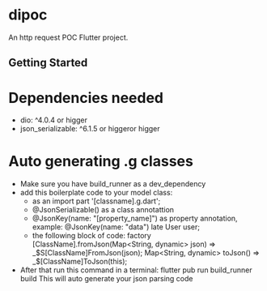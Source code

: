 # dipoc

An http request POC Flutter project.

## Getting Started

# Dependencies needed

- dio: ^4.0.4 or higger
- json_serializable: ^6.1.5 or higgeror higger

# Auto generating .g classes

- Make sure you have build_runner as a dev_dependency
- add this boilerplate code to your model class:
  - as an import part '[classname].g.dart';
  - @JsonSerializable() as a class annotattion
  - @JsonKey(name: "[property_name]") as property annotation, example:
    @JsonKey(name: "data")
    late User user;
  - the following block of code:
    factory [ClassName].fromJson(Map<String, dynamic> json) =>
    _$S[ClassName]FromJson(json);
    Map<String, dynamic> toJson() => _$[ClassName]ToJson(this);
- After that run this command in a terminal:
  flutter pub run build_runner build
  This will auto generate your json parsing code
